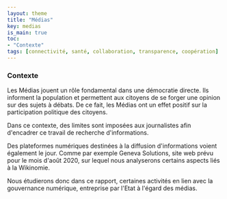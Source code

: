 ```yaml
---
layout: theme
title: "Médias"
key: medias
is_main: true
toc:
- "Contexte"
tags: [connectivité, santé, collaboration, transparence, coopération]
---
```


### Contexte

Les Médias jouent un rôle fondamental dans une démocratie directe. 
Ils informent la population et permettent aux citoyens de se forger une opinion sur des sujets à débats. 
De ce fait, les Médias ont un effet positif sur la participation politique des citoyens.

Dans ce contexte, des limites sont imposées aux journalistes afin d'encadrer ce travail de recherche d'informations.

Des plateformes numériques destinées à la diffusion d'informations voient également le jour. 
Comme par exemple Geneva Solutions, site web prévu pour le mois d'août 2020, sur lequel nous analyserons certains aspects liés à la Wikinomie.

Nous étudierons donc dans ce rapport, certaines activités en lien avec la gouvernance numérique, entreprise par l'Etat à l'égard des médias.